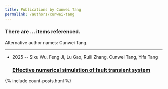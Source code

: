 ```yaml
---
title: Publications by Cunwei Tang
permalink: /authors/cunwei-tang
---
```


<h3 id="number-posts">There are ... items referenced.</h3>
<p id='info-authors'>Alternative author names: Cunwei Tang.</p>
<hr />
<ul class="post-list">
<li><span class='post-meta'>2025 -- Sixu Wu, Feng Ji, Lu Gao, Ruili Zhang, Cunwei Tang, Yifa Tang</span><h3><a class='post-link' href="{{ site.baseurl }}/effective-numerical-simulation-of-fault-transient-system">Effective numerical simulation of fault transient system</a></h3></li>

</ul>
{% include count-posts.html %}
